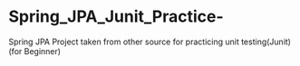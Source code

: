 # Spring_JPA_Junit_Practice-
Spring JPA Project taken from other source for practicing unit testing(Junit) (for Beginner) 
